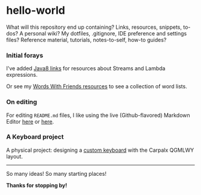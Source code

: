 hello-world
===========

What will this repository end up containing?  Links, resources, snippets, to-dos?  A personal wiki?  My dotfiles, .gitignore, IDE preference and settings files?  Reference material, tutorials, notes-to-self, how-to guides?

### Initial forays
I've added [Java8 links](java8/java8.md) for resources about Streams and Lambda expressions.

Or see my [Words With Friends resources](wordsWithFriends) to see a collection of word lists.

### On editing
For editing ```README.md``` files, I like using the live (Github-flavored) Markdown Editor [here](http://jbt.github.io/markdown-editor/) or [here](http://github-preview.herokuapp.com/).

### A Keyboard project
A physical project: designing a [custom keyboard](keyboardProject/keyboard.md) with the Carpalx QGMLWY layout.

---
So many ideas!  So many starting places!

**Thanks for stopping by!**